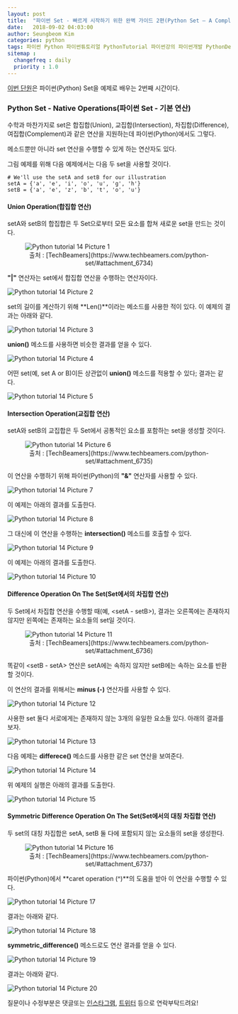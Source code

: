 ```yaml
---
layout: post
title:  "파이썬 Set - 빠르게 시작하기 위한 완벽 가이드 2편(Python Set – A Complete Guide To Get Started Quickly 2)"
date:   2018-09-02 04:03:00
author: Seungbeom Kim
categories: python
tags: 파이썬 Python 파이썬튜토리얼 PythonTutorial 파이썬강의 파이썬개발 PythonDevelopment 파이썬이란 파이썬Set PythonSet Set 파이썬데이터타입 PythonDataType
sitemap :
  changefreq : daily
  priority : 1.0
---
```


[이번 단원](https://www.techbeamers.com/python-set/)은 파이썬(Python) Set을 예제로 배우는 2번째 시간이다.


### Python Set - Native Operations(파이썬 Set - 기본 연산)

수학과 마찬가지로 set은 합집합(Union), 교집합(Intersection), 차집합(Difference), 여집합(Complement)과 같은 연산을 지원하는데 파이썬(Python)에서도 그렇다.

메소드뿐만 아니라 set 연산을 수행할 수 있게 하는 연산자도 있다.

그림 예제를 위해 다음 예제에서는 다음 두 set을 사용할 것이다.

    # We'll use the setA and setB for our illustration
    setA = {'a', 'e', 'i', 'o', 'u', 'g', 'h'}
    setB = {'a', 'e', 'z', 'b', 't', 'o', 'u'}

#### Union Operation(합집합 연산)

setA와 setB의 합집합은 두 Set으로부터 모든 요소를 합쳐 새로운 set을 만드는 것이다.

<figure>
<img src="{{ site.baseurl }}/assets/python/python_tutorial_14_1.png" title="Python tutorial 14 Picture 1" class="post-image">
<figcaption style="text-align: center;">출처 : [TechBeamers](https://www.techbeamers.com/python-set/#attachment_6734)</figcaption>
</figure>

**"\|"** 연산자는 set에서 합집합 연산을 수행하는 연산자이다.

<img src="{{ site.baseurl }}/assets/python/python_tutorial_14_2.png" title="Python tutorial 14 Picture 2" class="post-image">

set의 길이를 계산하기 위해 **Len()**이라는 메소드를 사용한 적이 있다. 이 예제의 결과는 아래와 같다.

<img src="{{ site.baseurl }}/assets/python/python_tutorial_14_3.png" title="Python tutorial 14 Picture 3" class="post-image">

**union()** 메소드를 사용하면 비슷한 결과를 얻을 수 있다.

<img src="{{ site.baseurl }}/assets/python/python_tutorial_14_4.png" title="Python tutorial 14 Picture 4" class="post-image">

어떤 set(예, set A or B)이든 상관없이 **union()** 메소드를 적용할 수 있다; 결과는 같다.

<img src="{{ site.baseurl }}/assets/python/python_tutorial_14_5.png" title="Python tutorial 14 Picture 5" class="post-image">

#### Intersection Operation(교집합 연산)

setA와 setB의 교집합은 두 Set에서 공통적인 요소를 포함하는 set을 생성할 것이다.

<figure>
<img src="{{ site.baseurl }}/assets/python/python_tutorial_14_6.png" title="Python tutorial 14 Picture 6" class="post-image">
<figcaption style="text-align: center;">출처 : [TechBeamers](https://www.techbeamers.com/python-set/#attachment_6735)</figcaption>
</figure>

이 연산을 수행하기 위해 파이썬(Python)의 **"&"** 연산자를 사용할 수 있다.

<img src="{{ site.baseurl }}/assets/python/python_tutorial_14_7.png" title="Python tutorial 14 Picture 7" class="post-image">

이 예제는 아래의 결과를 도출한다.

<img src="{{ site.baseurl }}/assets/python/python_tutorial_14_8.png" title="Python tutorial 14 Picture 8" class="post-image">

그 대신에 이 연산을 수행하는 **intersection()** 메소드를 호출할 수 있다.

<img src="{{ site.baseurl }}/assets/python/python_tutorial_14_9.png" title="Python tutorial 14 Picture 9" class="post-image">

이 예제는 아래의 결과를 도출한다.

<img src="{{ site.baseurl }}/assets/python/python_tutorial_14_10.png" title="Python tutorial 14 Picture 10" class="post-image">

#### Difference Operation On The Set(Set에서의 차집합 연산)

두 Set에서 차집합 연산을 수행할 때(예, <setA - setB>), 결과는 오른쪽에는 존재하지 않지만 왼쪽에는 존재하는 요소들의 set일 것이다.

<figure>
<img src="{{ site.baseurl }}/assets/python/python_tutorial_14_11.png" title="Python tutorial 14 Picture 11" class="post-image">
<figcaption style="text-align: center;">출처 : [TechBeamers](https://www.techbeamers.com/python-set/#attachment_6736)</figcaption>
</figure>

똑같이 <setB - setA> 연산은 setA에는 속하지 않지만 setB에는 속하는 요소를 반환할 것이다.

이 연산의 결과를 위해서는 **minus (-)** 연산자를 사용할 수 있다.

<img src="{{ site.baseurl }}/assets/python/python_tutorial_14_12.png" title="Python tutorial 14 Picture 12" class="post-image">

사용한 set 둘다 서로에게는 존재하지 않는 3개의 유일한 요소들 있다. 아래의 결과를 보자.

<img src="{{ site.baseurl }}/assets/python/python_tutorial_14_13.png" title="Python tutorial 14 Picture 13" class="post-image">

다음 예제는 **differece()** 메소드를 사용한 같은 set 연산을 보여준다.

<img src="{{ site.baseurl }}/assets/python/python_tutorial_14_14.png" title="Python tutorial 14 Picture 14" class="post-image">

위 예제의 실행은 아래의 결과를 도출한다.

<img src="{{ site.baseurl }}/assets/python/python_tutorial_14_15.png" title="Python tutorial 14 Picture 15" class="post-image">

#### Symmetric Difference Operation On The Set(Set에서의 대칭 차집합 연산)

두 set의 대칭 차집합은 setA, setB 둘 다에 포함되지 않는 요소들의 set을 생성한다.

<figure>
<img src="{{ site.baseurl }}/assets/python/python_tutorial_14_16.png" title="Python tutorial 14 Picture 16" class="post-image">
<figcaption style="text-align: center;">출처 : [TechBeamers](https://www.techbeamers.com/python-set/#attachment_6737)</figcaption>
</figure>

파이썬(Python)에서 **caret operation (^)**의 도움을 받아 이 연산을 수행할 수 있다.

<img src="{{ site.baseurl }}/assets/python/python_tutorial_14_17.png" title="Python tutorial 14 Picture 17" class="post-image">

결과는 아래와 같다.

<img src="{{ site.baseurl }}/assets/python/python_tutorial_14_18.png" title="Python tutorial 14 Picture 18" class="post-image">

**symmetric_difference()** 메소드로도 연산 결과를 얻을 수 있다.

<img src="{{ site.baseurl }}/assets/python/python_tutorial_14_19.png" title="Python tutorial 14 Picture 19" class="post-image">

결과는 아래와 같다.

<img src="{{ site.baseurl }}/assets/python/python_tutorial_14_20.png" title="Python tutorial 14 Picture 20" class="post-image">

질문이나 수정부분은 댓글또는 [인스타그램](https://www.instagram.com/monseungmon/), [트위터](https://twitter.com/kim_seungbeom) 등으로 연락부탁드려요!
